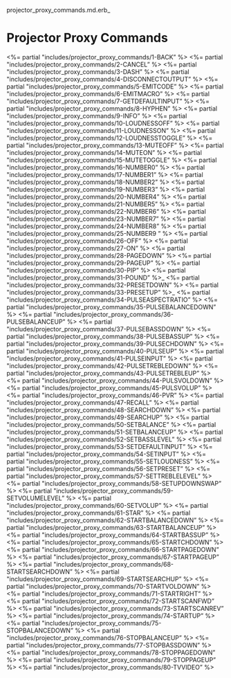projector_proxy_commands.md.erb_ 
# Projector Proxy Commands

\<%= partial "includes/projector_proxy_commands/1-BACK” %\>
\<%= partial "includes/projector_proxy_commands/2-CANCEL” %\>
\<%= partial "includes/projector_proxy_commands/3-DASH” %\>
\<%= partial "includes/projector_proxy_commands/4-DISCONNECTOUTPUT” %\>
\<%= partial "includes/projector_proxy_commands/5-EMITCODE” %\>
\<%= partial "includes/projector_proxy_commands/6-EMITMACRO” %\>
\<%= partial "includes/projector_proxy_commands/7-GETDEFAULTINPUT” %\>
\<%= partial "includes/projector_proxy_commands/8-HYPHEN” %\>
\<%= partial "includes/projector_proxy_commands/9-INFO” %\>
\<%= partial "includes/projector_proxy_commands/10-LOUDNESSOFF” %\>
\<%= partial "includes/projector_proxy_commands/11-LOUDNESSON” %\>
\<%= partial "includes/projector_proxy_commands/12-LOUDNESSTOGGLE” %\>
\<%= partial "includes/projector_proxy_commands/13-MUTEOFF” %\>
\<%= partial "includes/projector_proxy_commands/14-MUTEON” %\>
\<%= partial "includes/projector_proxy_commands/15-MUTETOGGLE” %\>
\<%= partial "includes/projector_proxy_commands/16-NUMBER0” %\>
\<%= partial "includes/projector_proxy_commands/17-NUMBER1” %\>
\<%= partial "includes/projector_proxy_commands/18-NUMBER2” %\>
\<%= partial "includes/projector_proxy_commands/19-NUMBER3” %\>
\<%= partial "includes/projector_proxy_commands/20-NUMBER4” %\>
\<%= partial "includes/projector_proxy_commands/21-NUMBER5” %\>
\<%= partial "includes/projector_proxy_commands/22-NUMBER6“ %\>
\<%= partial "includes/projector_proxy_commands/23-NUMBER7” %\>
\<%= partial "includes/projector_proxy_commands/24-NUMBER8” %\>
\<%= partial "includes/projector_proxy_commands/25-NUMBER9 ” %\>
\<%= partial "includes/projector_proxy_commands/26-OFF” %\>
\<%= partial "includes/projector_proxy_commands/27-ON” %\>
\<%= partial "includes/projector_proxy_commands/28-PAGEDOWN” %\>
\<%= partial "includes/projector_proxy_commands/29-PAGEUP” %\>
\<%= partial "includes/projector_proxy_commands/30-PIP” %\>
\<%= partial "includes/projector_proxy_commands/31-POUND” %\>_ \<%= partial "includes/projector_proxy_commands/32-PRESETDOWN” %\>
\<%= partial "includes/projector_proxy_commands/33-PRESETUP” %\>_ \<%= partial "includes/projector_proxy_commands/34-PULSEASPECTRATIO” %\>
\<%= partial "includes/projector_proxy_commands/35-PULSEBALANCEDOWN” %\>
\<%= partial "includes/projector_proxy_commands/36-PULSEBALANCEUP” %\>
\<%= partial "includes/projector_proxy_commands/37-PULSEBASSDOWN” %\>
\<%= partial "includes/projector_proxy_commands/38-PULSEBASSUP” %\>
\<%= partial "includes/projector_proxy_commands/39-PULSECHDOWN” %\>
\<%= partial "includes/projector_proxy_commands/40-PULSEUP” %\>
\<%= partial "includes/projector_proxy_commands/41-PULSEINPUT” %\>
\<%= partial "includes/projector_proxy_commands/42-PULSETREBLEDOWN” %\>
\<%= partial "includes/projector_proxy_commands/43-PULSETREBLEUP” %\> 
\<%= partial "includes/projector_proxy_commands/44-PULSVOLDOWN” %\>
\<%= partial "includes/projector_proxy_commands/45-PULSVOLUP” %\>
\<%= partial "includes/projector_proxy_commands/46-PVR” %\>
\<%= partial "includes/projector_proxy_commands/47-RECALL” %\>
\<%= partial "includes/projector_proxy_commands/48-SEARCHDOWN” %\>
\<%= partial "includes/projector_proxy_commands/49-SEARCHUP” %\>
\<%= partial "includes/projector_proxy_commands/50-SETBALANCE” %\>
\<%= partial "includes/projector_proxy_commands/51-SETBALANCEUP” %\>
\<%= partial "includes/projector_proxy_commands/52-SETBASSLEVEL” %\>
\<%= partial "includes/projector_proxy_commands/53-SETDEFAULTINPUT” %\>
\<%= partial "includes/projector_proxy_commands/54-SETINPUT” %\>
\<%= partial "includes/projector_proxy_commands/55-SETLOUDNESS” %\>
\<%= partial "includes/projector_proxy_commands/56-SETPRESET” %\>
\<%= partial "includes/projector_proxy_commands/57-SETTREBLELEVEL” %\>
\<%= partial "includes/projector_proxy_commands/58-SETUPDOWNSWAP” %\>
\<%= partial "includes/projector_proxy_commands/59-SETVOLUMELEVEL” %\>
\<%= partial "includes/projector_proxy_commands/60-SETVOLUP” %\>
\<%= partial "includes/projector_proxy_commands/61-STAR” %\>
\<%= partial "includes/projector_proxy_commands/62-STARTBALANCEDOWN” %\>
\<%= partial "includes/projector_proxy_commands/63-STARTBALANCEUP” %\>
\<%= partial "includes/projector_proxy_commands/64-STARTBASSUP” %\>
\<%= partial "includes/projector_proxy_commands/65-STARTCHDOWN” %\>
\<%= partial "includes/projector_proxy_commands/66-STARTPAGEDOWN” %\>
\<%= partial "includes/projector_proxy_commands/67-STARTPAGEUP” %\>
\<%= partial "includes/projector_proxy_commands/68-STARTSEARCHDOWN” %\>
\<%= partial "includes/projector_proxy_commands/69-STARTSEARCHUP” %\>
\<%= partial "includes/projector_proxy_commands/70-STARTVOLDOWN” %\>
\<%= partial "includes/projector_proxy_commands/71-STARTRIGHT” %\>
\<%= partial "includes/projector_proxy_commands/72-STARTSCANFWD” %\>
\<%= partial "includes/projector_proxy_commands/73-STARTSCANREV” %\>
\<%= partial "includes/projector_proxy_commands/74-STARTUP” %\>
\<%= partial "includes/projector_proxy_commands/75-STOPBALANCEDOWN” %\>
\<%= partial "includes/projector_proxy_commands/76-STOPBALANCEUP” %\>
\<%= partial "includes/projector_proxy_commands/77-STOPBASSDOWN” %\>
\<%= partial "includes/projector_proxy_commands/78-STOPPAGEDOWN” %\>
\<%= partial "includes/projector_proxy_commands/79-STOPPAGEUP” %\>
\<%= partial "includes/projector_proxy_commands/80-TVVIDEO” %\>
